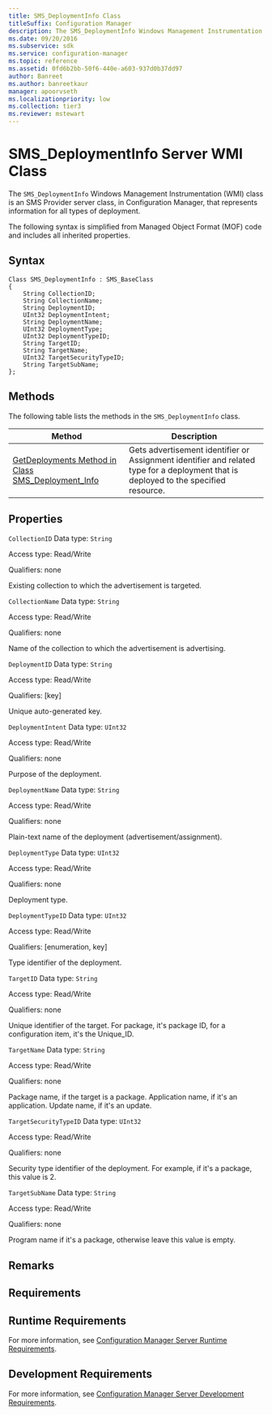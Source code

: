 ```yaml
---
title: SMS_DeploymentInfo Class
titleSuffix: Configuration Manager
description: The SMS_DeploymentInfo Windows Management Instrumentation class is an SMS Provider server class, in Configuration Manager, that represents information for all types of deployment.
ms.date: 09/20/2016
ms.subservice: sdk
ms.service: configuration-manager
ms.topic: reference
ms.assetid: 0fd6b2bb-50f6-440e-a603-937d0b37dd97
author: Banreet
ms.author: banreetkaur
manager: apoorvseth
ms.localizationpriority: low
ms.collection: tier3
ms.reviewer: mstewart
---
```

# SMS_DeploymentInfo Server WMI Class
The `SMS_DeploymentInfo` Windows Management Instrumentation (WMI) class is an SMS Provider server class, in Configuration Manager, that represents information for all types of deployment.

 The following syntax is simplified from Managed Object Format (MOF) code and includes all inherited properties.

## Syntax

```
Class SMS_DeploymentInfo : SMS_BaseClass
{
    String CollectionID;
    String CollectionName;
    String DeploymentID;
    UInt32 DeploymentIntent;
    String DeploymentName;
    UInt32 DeploymentType;
    UInt32 DeploymentTypeID;
    String TargetID;
    String TargetName;
    UInt32 TargetSecurityTypeID;
    String TargetSubName;
};
```

## Methods
 The following table lists the methods in the `SMS_DeploymentInfo` class.

|Method|Description|
|------------|-----------------|
|[GetDeployments Method in Class SMS_Deployment_Info](../../../develop/reference/apps/getdeployments-method-in-class-sms_deployment_info.md)|Gets advertisement identifier or Assignment identifier and related type for a deployment that is deployed to the specified resource.|

## Properties
 `CollectionID`
 Data type: `String`

 Access type: Read/Write

 Qualifiers: none

 Existing collection to which the advertisement is targeted.

 `CollectionName`
 Data type: `String`

 Access type: Read/Write

 Qualifiers: none

 Name of the collection to which the advertisement is advertising.

 `DeploymentID`
 Data type: `String`

 Access type: Read/Write

 Qualifiers: [key]

 Unique auto-generated key.

 `DeploymentIntent`
 Data type: `UInt32`

 Access type: Read/Write

 Qualifiers: none

 Purpose of the deployment.

 `DeploymentName`
 Data type: `String`

 Access type: Read/Write

 Qualifiers: none

 Plain-text name of the deployment (advertisement/assignment).

 `DeploymentType`
 Data type: `UInt32`

 Access type: Read/Write

 Qualifiers: none

 Deployment type.

 `DeploymentTypeID`
 Data type: `UInt32`

 Access type: Read/Write

 Qualifiers: [enumeration, key]

 Type identifier of the deployment.

 `TargetID`
 Data type: `String`

 Access type: Read/Write

 Qualifiers: none

 Unique identifier of the target. For package, it's package ID, for a configuration item, it's the Unique_ID.

 `TargetName`
 Data type: `String`

 Access type: Read/Write

 Qualifiers: none

 Package name, if the target is a package. Application name, if it's an application. Update name, if it's an update.

 `TargetSecurityTypeID`
 Data type: `UInt32`

 Access type: Read/Write

 Qualifiers: none

 Security type identifier of the deployment.  For example, if it's a package, this value is 2.

 `TargetSubName`
 Data type: `String`

 Access type: Read/Write

 Qualifiers: none

 Program name if it's a package, otherwise leave this value is empty.

## Remarks

## Requirements

## Runtime Requirements
 For more information, see [Configuration Manager Server Runtime Requirements](../../../develop/core/reqs/server-runtime-requirements.md).

## Development Requirements
 For more information, see [Configuration Manager Server Development Requirements](../../../develop/core/reqs/server-development-requirements.md).

